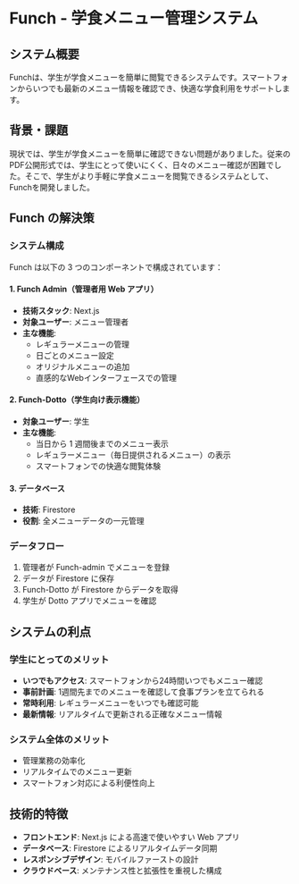 # Funch - 学食メニュー管理システム

## システム概要

Funchは、学生が学食メニューを簡単に閲覧できるシステムです。スマートフォンからいつでも最新のメニュー情報を確認でき、快適な学食利用をサポートします。

## 背景・課題

現状では、学生が学食メニューを簡単に確認できない問題がありました。従来のPDF公開形式では、学生にとって使いにくく、日々のメニュー確認が困難でした。そこで、学生がより手軽に学食メニューを閲覧できるシステムとして、Funchを開発しました。

## Funch の解決策

### システム構成

Funch は以下の 3 つのコンポーネントで構成されています：

#### 1. Funch Admin（管理者用 Web アプリ）

- **技術スタック**: Next.js
- **対象ユーザー**: メニュー管理者
- **主な機能**:
  - レギュラーメニューの管理
  - 日ごとのメニュー設定
  - オリジナルメニューの追加
  - 直感的なWebインターフェースでの管理

#### 2. Funch-Dotto（学生向け表示機能）

- **対象ユーザー**: 学生
- **主な機能**:
  - 当日から 1 週間後までのメニュー表示
  - レギュラーメニュー（毎日提供されるメニュー）の表示
  - スマートフォンでの快適な閲覧体験

#### 3. データベース

- **技術**: Firestore
- **役割**: 全メニューデータの一元管理

### データフロー

1. 管理者が Funch-admin でメニューを登録
2. データが Firestore に保存
3. Funch-Dotto が Firestore からデータを取得
4. 学生が Dotto アプリでメニューを確認

## システムの利点

### 学生にとってのメリット

- **いつでもアクセス**: スマートフォンから24時間いつでもメニュー確認
- **事前計画**: 1週間先までのメニューを確認して食事プランを立てられる
- **常時利用**: レギュラーメニューをいつでも確認可能
- **最新情報**: リアルタイムで更新される正確なメニュー情報

### システム全体のメリット

- 管理業務の効率化
- リアルタイムでのメニュー更新
- スマートフォン対応による利便性向上

## 技術的特徴

- **フロントエンド**: Next.js による高速で使いやすい Web アプリ
- **データベース**: Firestore によるリアルタイムデータ同期
- **レスポンシブデザイン**: モバイルファーストの設計
- **クラウドベース**: メンテナンス性と拡張性を重視した構成
